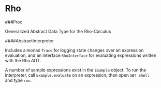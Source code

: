 # Rho

###Proc

Generalized Abstract Data Type for the Rho-Calculus

####AbstractInterpreter

Includes a monad `Trace` for logging state changes over an expression evaluation, and an interface `RhoInterface` for evaluating expressions written with the Rho ADT. 

A number of sample expressions exist in the `Example` object. To run the interpreter, call `Example.evaluate` on an expression, then open `SBT Shell` and type `run`.

